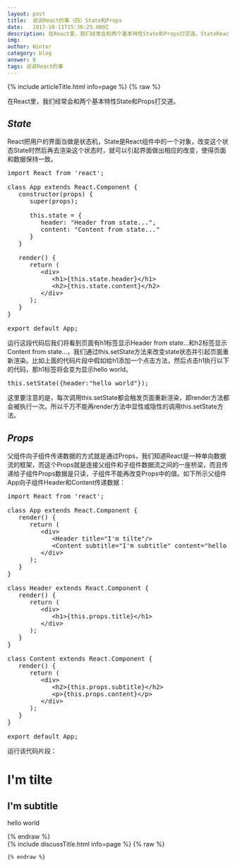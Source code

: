 ```yaml
---
layout: post
title:  说说React的事（四）State和Props
date:   2017-10-11T15:36:25.000Z
description: 在React里，我们经常会和两个基本特性State和Props打交道。StateReact把用户的界面当做是状态机，State是React组件中的一个对象，改变...
img: 
author: Winter
category: blog
answer: 0
tags: 说说React的事
---
```

<div class="article-root">
  <div class="article">
    {% include articleTitle.html info=page %}
    {% raw %}
    <div class="article-content"><p>在React里，我们经常会和两个基本特性State和Props打交道。</p>

<h2><em><strong>State</strong></em></h2>

<p>React把用户的界面当做是状态机，State是React组件中的一个对象，改变这个状态State时然后再去渲染这个状态时，就可以引起界面做出相应的改变，使得页面和数据保持一致。</p>

<pre>
import React from &#39;react&#39;;

class App extends React.Component {
   constructor(props) {
      super(props);
		
      this.state = {
         header: &quot;Header from state...&quot;,
         content: &quot;Content from state...&quot;
      }
   }
	
   render() {
      return (
         &lt;div&gt;
            &lt;h1&gt;{this.state.header}&lt;/h1&gt;
            &lt;h2&gt;{this.state.content}&lt;/h2&gt;
         &lt;/div&gt;
      );
   }
}

export default App;</pre>

<p>运行这段代码后我们将看到页面有h1标签显示Header from state...和h2标签显示Content from state...，我们通过this.setState方法来改变state状态并引起页面重新渲染。比如上面的代码片段中假如给h1添加一个点击方法，然后点击h1执行以下的代码，那h1标签将会变为显示hello world。</p>

<pre>
this.setState({header:&quot;hello world&quot;});</pre>

<p>这里要注意的是，每次调用this.setState都会触发页面重新渲染，即render方法都会被执行一次。所以千万不能再render方法中显性或隐性的调用this.setState方法。</p>

<h2><em><strong>Props</strong></em></h2>

<p>父组件向子组件传递数据的方式就是通过Props，我们知道React是一种单向数据流的框架，而这个Props就是连接父组件和子组件数据流之间的一座桥梁，而且传递给子组件Props数据是只读，子组件不能再改变Props中的值。如下所示父组件App向子组件Header和Content传递数据：</p>

<pre>
import React from &#39;react&#39;;

class App extends React.Component {
   render() {
      return (
         &lt;div&gt;
            &lt;Header title=&quot;I&#39;m tilte&quot;/&gt;
            &lt;Content subtitle=&quot;I&#39;m subtitle&quot; content=&quot;hello world&quot;/&gt;
         &lt;/div&gt;
      );
   }
}

class Header extends React.Component {
   render() {
      return (
         &lt;div&gt;
            &lt;h1&gt;{this.props.title}&lt;/h1&gt;
         &lt;/div&gt;
      );
   }
}

class Content extends React.Component {
   render() {
      return (
         &lt;div&gt;
            &lt;h2&gt;{this.props.subtitle}&lt;/h2&gt;
            &lt;p&gt;{this.props.content}&lt;/p&gt;
         &lt;/div&gt;
      );
   }
}

export default App;</pre>

<p>运行该代码片段：</p>

<h1>I&#39;m tilte</h1>

<h2>I&#39;m subtitle</h2>

<p>hello world</p>
</div>
    {% endraw %}
  </div>

  <div class="discuss-wrapper">
    {% include discussTitle.html info=page %}
    {% raw %}
    
    {% endraw %}
  </div>
<div>
